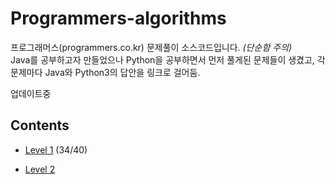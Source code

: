 # Programmers-algorithms
프로그래머스(programmers.co.kr) 문제풀이 소스코드입니다. *(단순함 주의)*   
Java를 공부하고자 만들었으나 Python을 공부하면서 먼저 풀게된 문제들이 생겼고, 각 문제마다 Java와 Python3의 답안을 링크로 걸어둠.



업데이트중

## Contents

+ [Level 1](https://github.com/ssub-e/Programmers-algorithms/tree/master/Level%201)
(34/40)

+ [Level 2](https://github.com/ssub-e/Programmers-algorithms/tree/master/Level%202)
